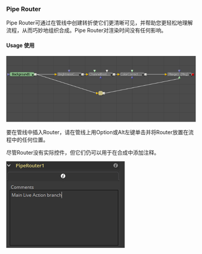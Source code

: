### Pipe Router

Pipe Router可通过在管线中创建转折使它们更清晰可见，并帮助您更轻松地理解流程，从而巧妙地组织合成。Pipe Router对渲染时间没有任何影响。

#### Usage 使用

![PipeRouter_Usage1](images\PipeRouter_Usage1.png)

要在管线中插入Router，请在管线上用Option或Alt左键单击并将Router放置在流程中的任何位置。

尽管Router没有实际控件，但它们仍可以用于在合成中添加注释。

![PipeRouter_Usage2](images\PipeRouter_Usage2.png)